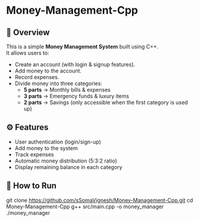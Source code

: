 # Money-Management-Cpp

## 📌 Overview
This is a simple **Money Management System** built using C++.  
It allows users to:
- Create an account (with login & signup features).
- Add money to the account.
- Record expenses.
- Divide money into three categories:
  - **5 parts** → Monthly bills & expenses
  - **3 parts** → Emergency funds & luxury items
  - **2 parts** → Savings (only accessible when the first category is used up)

## ⚙️ Features
- User authentication (login/sign-up)
- Add money to the system
- Track expenses
- Automatic money distribution (5:3:2 ratio)
- Display remaining balance in each category

## 🚀 How to Run
   git clone https://github.com/sSomaVignesh/Money-Management-Cpp.git
   cd Money-Management-Cpp
   g++ src/main.cpp -o money_manager
   ./money_manager
